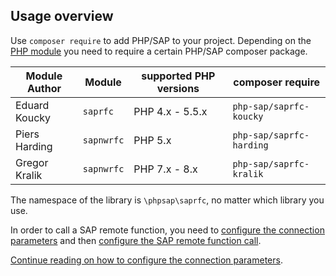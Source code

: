 ## Usage overview

Use `composer require` to add PHP/SAP to your project. Depending on the
 [PHP module](php-modules) you need to require a certain PHP/SAP composer
 package.

| Module Author | Module     | supported PHP versions | composer require         |
|---------------|------------|------------------------|--------------------------|
| Eduard Koucky | `saprfc`   | PHP 4.x - 5.5.x        | `php-sap/saprfc-koucky`  |
| Piers Harding | `sapnwrfc` | PHP 5.x                | `php-sap/saprfc-harding` |
| Gregor Kralik | `sapnwrfc` | PHP 7.x - 8.x          | `php-sap/saprfc-kralik`  |

The namespace of the library is `\phpsap\saprfc`, no matter which library you use.

In order to call a SAP remote function, you need to
[configure the connection parameters](saprfc-config) and then
[configure the SAP remote function call](saprfc-function).

[Continue reading on how to configure the connection parameters](saprfc-config).

[koucky]: http://saprfc.sourceforge.net/ "SAPRFC extension module for PHP"
[harding]: https://github.com/piersharding/php-sapnwrfc "SAP RFC Connector using the SAP NW RFC SDK for PHP"
[kralik]: https://github.com/gkralik/php7-sapnwrfc "SAP NW RFC SDK extension for PHP7"
